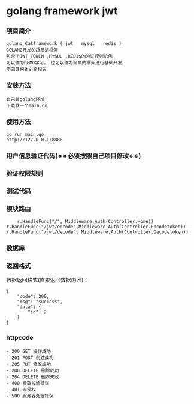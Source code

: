 # golang framework jwt


### 项目简介
    golang Catframework ( jwt   mysql   redis )
    GOLANG开发的超简洁框架
    包含了JWT TOKEN ,MYSQL ,REDIS的验证规则示例
    可以作为DEMO学习， 也可以作为简单的框架进行基础开发
    不包含模板引擎相关

### 安装方法
    自己装golang环境
    下载就一个main.go
### 使用方法
    go run main.go
    http://127.0.0.1:8888

### 用户信息验证代码(※※必须按照自己项目修改※※)   
        
### 验证权限规则
    
  

### 测试代码
   

### 模块路由
        r.HandleFunc("/", Middleware.Auth(Controller.Home))
	r.HandleFunc("/jwt/encode",Middleware.Auth(Controller.Encodetoken))
	r.HandleFunc("/jwt/decode", Middleware.Auth(Controller.Decodetoken))

### 数据库
    

### 返回格式


数据返回格式(直接返回数据内容)：
  
    {
    	"code": 200,
        "msg": "success",
        "data": {
            "id": 2
        }
    }



### httpcode
    - 200 GET 操作成功
    - 201 POST 创建成功
    - 205 PUT 修改成功
    - 200 DELETE 删除成功
    - 204 DELETE 删除失败
    - 400 参数校验错误
    - 401 未授权
    - 500 服务器处理错误

